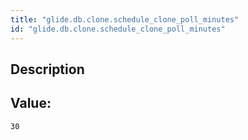 ```yaml
---
title: "glide.db.clone.schedule_clone_poll_minutes"
id: "glide.db.clone.schedule_clone_poll_minutes"
---
```

## Description



## Value: 
```
30
```